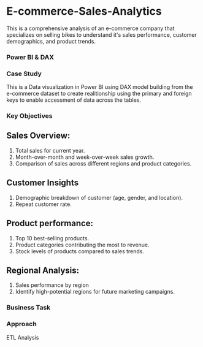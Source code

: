 # E-commerce-Sales-Analytics
This is a comprehensive analysis of an e-commerce company that specializes on selling bikes to understand it's sales performance, customer demographics, and product trends. 

### Power BI & DAX 

### Case Study 

This is a Data visualization in Power BI using DAX model building from the e-commerce dataset to create realitionship using the primary and foreign keys to enable accessment of data across the tables.

### Key Objectives  

## Sales Overview:
1. Total sales for current year.
2. Month-over-month and week-over-week sales growth.
3. Comparison of sales across different regions and product categories.
## Customer Insights
1. Demographic breakdown of customer (age, gender, and location).
2. Repeat customer rate.
## Product performance:
1. Top 10 best-selling products.
2. Product categories contributing the most to revenue.
3. Stock levels of products compared to sales trends. 
## Regional Analysis:
1. Sales performance by region
2. Identify high-potential regions for future marketing campaigns. 

### Business Task



### Approach
ETL
Analysis 
